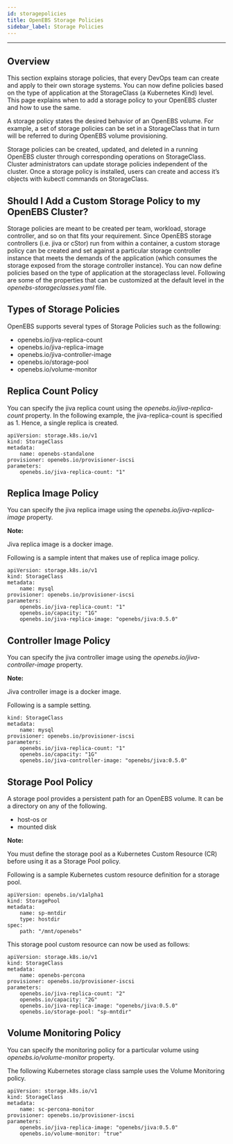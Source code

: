 ```yaml
---
id: storagepolicies
title: OpenEBS Storage Policies
sidebar_label: Storage Policies
---
```


------



## Overview

This section explains storage policies, that every DevOps team can create and apply to their own storage systems. You can now define policies based on the type of application at the StorageClass (a Kubernetes Kind) level. This page explains when to add a storage policy to your OpenEBS cluster and how to use the same.

A storage policy states the desired behavior of an OpenEBS volume. For example, a set of storage policies can be set in a StorageClass that in turn will be referred to during OpenEBS volume provisioning.

Storage policies can be created, updated, and deleted in a running OpenEBS cluster through corresponding operations on StorageClass. Cluster administrators can update storage policies independent of the cluster. Once a storage policy is installed, users can create and access it’s objects with kubectl commands on StorageClass.

## Should I Add a Custom Storage Policy to my OpenEBS Cluster?

Storage policies are meant to be created per team, workload, storage controller, and so on that fits your requirement. Since OpenEBS storage controllers (i.e. jiva or cStor) run from within a container, a custom storage policy can be created and set against a particular storage controller instance that meets the demands of the application (which consumes the storage exposed from the storage controller instance). You can now define policies based on the type of application at the storageclass level. Following are some of the properties that can be customized at the default level in the *openebs-storageclasses.yaml* file.

## Types of Storage Policies

OpenEBS supports several types of Storage Policies such as the following:

- openebs.io/jiva-replica-count
- openebs.io/jiva-replica-image
- openebs.io/jiva-controller-image
- openebs.io/storage-pool
- openebs.io/volume-monitor

## Replica Count Policy

You can specify the jiva replica count using the *openebs.io/jiva-replica-count* property. In the following example, the jiva-replica-count is specified as 1. Hence, a single replica is created.

```
apiVersion: storage.k8s.io/v1
kind: StorageClass
metadata:
    name: openebs-standalone
provisioner: openebs.io/provisioner-iscsi
parameters:
    openebs.io/jiva-replica-count: "1"

```

## Replica Image Policy

You can specify the jiva replica image using the *openebs.io/jiva-replica-image* property.

**Note:**

Jiva replica image is a docker image.

Following is a sample intent that makes use of replica image policy.

```
apiVersion: storage.k8s.io/v1
kind: StorageClass
metadata:
    name: mysql
provisioner: openebs.io/provisioner-iscsi
parameters:
    openebs.io/jiva-replica-count: "1"
    openebs.io/capacity: "1G"
    openebs.io/jiva-replica-image: "openebs/jiva:0.5.0"

```

## Controller Image Policy

You can specify the jiva controller image using the *openebs.io/jiva-controller-image* property.

**Note:**

Jiva controller image is a docker image.

Following is a sample setting.

```
kind: StorageClass
metadata:
    name: mysql
provisioner: openebs.io/provisioner-iscsi
parameters:
    openebs.io/jiva-replica-count: "1"
    openebs.io/capacity: "1G"
    openebs.io/jiva-controller-image: "openebs/jiva:0.5.0"

```

## Storage Pool Policy

A storage pool provides a persistent path for an OpenEBS volume. It can be a directory on any of the following.

- host-os or
- mounted disk

**Note:**

You must define the storage pool as a Kubernetes Custom Resource (CR) before using it as a Storage Pool policy.

Following is a sample Kubernetes custom resource definition for a storage pool.

```
apiVersion: openebs.io/v1alpha1
kind: StoragePool
metadata:
    name: sp-mntdir
    type: hostdir
spec:
    path: "/mnt/openebs"

```

This storage pool custom resource can now be used as follows:

```
apiVersion: storage.k8s.io/v1
kind: StorageClass
metadata:
    name: openebs-percona
provisioner: openebs.io/provisioner-iscsi
parameters:
    openebs.io/jiva-replica-count: "2"
    openebs.io/capacity: "2G"
    openebs.io/jiva-replica-image: "openebs/jiva:0.5.0"
    openebs.io/storage-pool: "sp-mntdir"

```

## Volume Monitoring Policy

You can specify the monitoring policy for a particular volume using *openebs.io/volume-monitor* property.

The following Kubernetes storage class sample uses the Volume Monitoring policy.

```
apiVersion: storage.k8s.io/v1
kind: StorageClass
metadata:
    name: sc-percona-monitor
provisioner: openebs.io/provisioner-iscsi
parameters:
    openebs.io/jiva-replica-image: "openebs/jiva:0.5.0"
    openebs.io/volume-monitor: "true"
```



<!-- Hotjar Tracking Code for https://docs.openebs.io -->
<script>
   (function(h,o,t,j,a,r){
       h.hj=h.hj||function(){(h.hj.q=h.hj.q||[]).push(arguments)};
       h._hjSettings={hjid:785693,hjsv:6};
       a=o.getElementsByTagName('head')[0];
       r=o.createElement('script');r.async=1;
       r.src=t+h._hjSettings.hjid+j+h._hjSettings.hjsv;
       a.appendChild(r);
   })(window,document,'https://static.hotjar.com/c/hotjar-','.js?sv=');
</script>
